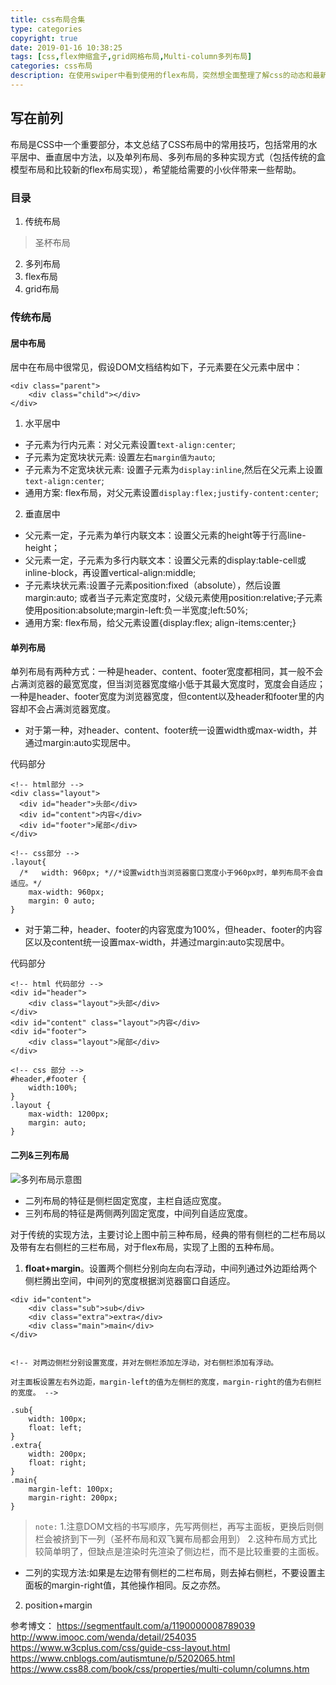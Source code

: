 ```yaml
---
title: css布局合集
type: categories
copyright: true
date: 2019-01-16 10:38:25
tags: [css,flex伸缩盒子,grid网格布局,Multi-column多列布局]
categories: css布局
description: 在使用swiper中看到使用的flex布局，突然想全面整理了解css的动态和最新流行的技术。这里将自己工作中使用到的css布局方法整理归纳出来，不想每次去百度啦！
---
```

## 写在前列

布局是CSS中一个重要部分，本文总结了CSS布局中的常用技巧，包括常用的水平居中、垂直居中方法，以及单列布局、多列布局的多种实现方式（包括传统的盒模型布局和比较新的flex布局实现），希望能给需要的小伙伴带来一些帮助。

### 目录
1. 传统布局
> 圣杯布局
2. 多列布局
3. flex布局
4. grid布局

### 传统布局

#### 居中布局
居中在布局中很常见，假设DOM文档结构如下，子元素要在父元素中居中：

```
<div class="parent">
    <div class="child"></div>
</div>
```
1. 水平居中

* 子元素为行内元素：对父元素设置`text-align:center`;
* 子元素为定宽块状元素: 设置左右`margin值为auto`;
* 子元素为不定宽块状元素: 设置子元素为`display:inline`,然后在父元素上设置`text-align:center`;
* 通用方案: flex布局，对父元素设置`display:flex;justify-content:center`;

2. 垂直居中

* 父元素一定，子元素为单行内联文本：设置父元素的height等于行高line-height；
* 父元素一定，子元素为多行内联文本：设置父元素的display:table-cell或inline-block，再设置vertical-align:middle;
* 子元素块状元素:设置子元素position:fixed（absolute），然后设置margin:auto; 或者当子元素定宽度时，父级元素使用position:relative;子元素使用position:absolute;margin-left:负一半宽度;left:50%; 
* 通用方案: flex布局，给父元素设置{display:flex; align-items:center;}

#### 单列布局
单列布局有两种方式：一种是header、content、footer宽度都相同，其一般不会占满浏览器的最宽宽度，但当浏览器宽度缩小低于其最大宽度时，宽度会自适应；一种是header、footer宽度为浏览器宽度，但content以及header和footer里的内容却不会占满浏览器宽度。

* 对于第一种，对header、content、footer统一设置width或max-width，并通过margin:auto实现居中。

代码部分
```
<!-- html部分 -->
<div class="layout">
  <div id="header">头部</div>
  <div id="content">内容</div>
  <div id="footer">尾部</div>
</div>

<!-- css部分 -->
.layout{
  /*   width: 960px; *//*设置width当浏览器窗口宽度小于960px时，单列布局不会自适应。*/
    max-width: 960px;
    margin: 0 auto;
}

```

* 对于第二种，header、footer的内容宽度为100%，但header、footer的内容区以及content统一设置max-width，并通过margin:auto实现居中。

代码部分
```
<!-- html 代码部分 -->
<div id="header">
    <div class="layout">头部</div>
</div>
<div id="content" class="layout">内容</div>
<div id="footer">
    <div class="layout">尾部</div>
</div>

<!-- css 部分 -->
#header,#footer {
    width:100%;
}
.layout {
    max-width: 1200px;
    margin: auto;
}
```
#### 二列&三列布局

![多列布局示意图](http://plf3trb76.bkt.clouddn.com/muti-cols.png)

* 二列布局的特征是侧栏固定宽度，主栏自适应宽度。
* 三列布局的特征是两侧两列固定宽度，中间列自适应宽度。

对于传统的实现方法，主要讨论上图中前三种布局，经典的带有侧栏的二栏布局以及带有左右侧栏的三栏布局，对于flex布局，实现了上图的五种布局。

1. **float+margin**。设置两个侧栏分别向左向右浮动，中间列通过外边距给两个侧栏腾出空间，中间列的宽度根据浏览器窗口自适应。
```
<div id="content">
    <div class="sub">sub</div>
    <div class="extra">extra</div>
    <div class="main">main</div>
</div>


<!-- 对两边侧栏分别设置宽度，并对左侧栏添加左浮动，对右侧栏添加有浮动。

对主面板设置左右外边距，margin-left的值为左侧栏的宽度，margin-right的值为右侧栏的宽度。 -->

.sub{
    width: 100px;
    float: left;
}
.extra{
    width: 200px;
    float: right;
}
.main{
    margin-left: 100px; 
    margin-right: 200px;
}
```
> `note:`
1.注意DOM文档的书写顺序，先写两侧栏，再写主面板，更换后则侧栏会被挤到下一列（圣杯布局和双飞翼布局都会用到）
2.这种布局方式比较简单明了，但缺点是渲染时先渲染了侧边栏，而不是比较重要的主面板。


* 二列的实现方法:如果是左边带有侧栏的二栏布局，则去掉右侧栏，不要设置主面板的margin-right值，其他操作相同。反之亦然。

2. position+margin



参考博文： https://segmentfault.com/a/1190000008789039  http://www.imooc.com/wenda/detail/254035  https://www.w3cplus.com/css/guide-css-layout.html  https://www.cnblogs.com/autismtune/p/5202065.html  https://www.css88.com/book/css/properties/multi-column/columns.htm